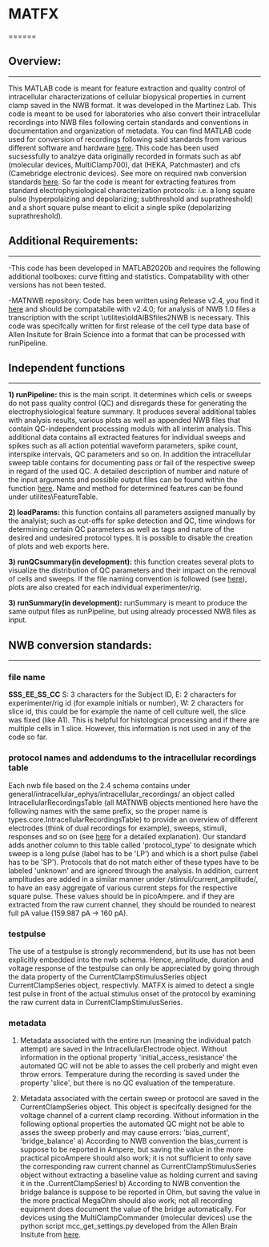# MATFX
======

## Overview:
-------

This MATLAB code is meant for feature extraction and quality control of intracellular characterizations of cellular biopysical properties in current clamp 
saved in the NWB format. It was developed in the Martinez Lab. 
This code is meant to be used for laboratories who also convert their intracellular recordings into NWB files following certain standards 
and conventions in documentation and organization of metadata. You can find MATLAB code used for conversion 
of recordings following said standards from various different software and hardware [here](https://github.com/neuronex-wm/irg2_conversion). This code 
has been used sucsessfully to analzye data originally recorded in formats such as abf (molecular devices, MultiClamp700), dat (HEKA, Patchmaster) and 
cfs (Camebridge electronic devices). See more on required nwb conversion standards [here](#NWB-conversion-standards). So far the code is meant for 
extracting features from standard electrophysiological characterization protocols: i.e. a long square pulse (hyperpolaizing and depolarizing; 
subthreshold and suprathreshold) and a short square pulse meant to elicit a single spike (depolarizing suprathreshold).

## Additional Requirements:
-------
-This code has been developed in MATLAB2020b and requires the following additional toolboxes: curve fitting and statistics. Compatability with other versions has not been tested.

-MATNWB repository: Code has been written using Release v2.4, you find it [here](https://github.com/NeurodataWithoutBorders/matnwb) and should be compatabile with  v2.4.0; 
for analysis of NWB 1.0 files a transcription with the script \utilites\oldAIBSfiles2NWB is necessary. This code was specifcally written for first release of the cell type 
data base of Allen Insitute for Brain Science into a format that can be processed with runPipeline.

## Independent functions
-------
**1) runPipeline:**  this is the main script. It determines which cells or sweeps do not pass quality control (QC) and disregards these for generating the electrophysiological feature summary. 
It produces several additional tables with analysis results, various plots as well as appended NWB files that contain QC-independent processing moduls with all interim analysis. 
This additional data contains all extracted features for individual sweeps and spikes such as all action potential waveform parameters, spike count, interspike intervals, QC parameters and so on.
In addition the intracellular sweep table contains for documenting pass or fail of the respective sweep in regard of the used QC. A detailed description of number and nature of the input arguments 
and possible output files can be found within the function [here](https://github.com/mfeyerab/MATFX/blob/dev/runPipeline.m). 
Name and method for determined features can be found under utilites\FeatureTable.   

**2) loadParams:** this function contains all parameters assigned manually by the analyist; such as cut-offs for spike detection and QC, time windows for determining certain QC parameters 
 as well as tags and nature of the desired and undesired protocol types. It is possible to disable the creation of plots and web exports here.

**3) runQCsummary(in development):** this function creates several plots to visualize the distribution of QC parameters and their impact on the removal of cells and sweeps. 
If the file naming convention is followed (see [here](#NWB-conversion-standards)), plots are also created for each individual experimenter/rig.

**3) runSummary(in development):** 
runSummary is meant to produce the same output files as runPipeline, but using already processed NWB files as input.

## NWB conversion standards:
-------
### file name
**SSS_EE_SS_CC** S: 3 characters for the Subject ID, E: 2 characters for experimenter/rig id (for example initials or number), W: 2 characters for slice id, this could be for example the name of cell culture well,
the slice was fixed (like A1). This is helpful for histological processing and if there are multiple cells in 1 slice. However, this information is not used in any of the code so far.

### protocol names and addendums to the intracellular recordings table
Each nwb file based on the 2.4 schema contains under general/intracellular_ephys/intracellular_recordings/ an object called IntracellularRecordingsTable 
(all MATNWB objects mentioned here have the following names with the same prefix, so the proper name is types.core.IntracellularRecordingsTable) to provide an overview of different
electrodes (think of dual recordings for example), sweeps, stimuli, responses and so on (see [here](https://neurodatawithoutborders.github.io/matnwb/tutorials/html/icephys.html) for a detailed explanation). 
Our standard adds another column to this table called 'protocol_type' to designate which sweep is a long pulse (label has to be 'LP') and which is a short pulse (label has to be 'SP'). Protocols that do not
match either of these types have to be labeled 'unknown' and are ignored through the analysis. 
In addition, current amplitudes are added in a similar manner under /stimuli/current_amplitude/, to have an easy aggregate of various current steps for the respective square pulse. These values should be in picoAmpere.
and if they are extracted from the raw current channel, they should be rounded to nearest full pA value (159.987 pA -> 160 pA).  

### testpulse
The use of a testpulse is strongly recommendend, but its use has not been explicitly embedded into the nwb schema. Hence, amplitude, duration and voltage response of the testpulse can only be appreciated
by going through the data property of the CurrentClampStimulusSeries object CurrentClampSeries object, respectivly. MATFX is aimed to detect a single test pulse in front of the actual stimulus onset of the protocol 
by examining the raw current data in CurrentClampStimulusSeries.
  
### metadata
1) Metadata associated with the entire run (meaning the individual patch attempt) are saved in the IntracellularElectrode object. 
Without information in the optional property 'initial_access_resistance' the automated QC will not be able to asses the cell proberly and might even throw errors. 
Temperature during the recording is saved under the property 'slice', but there is no QC evaluation of the temperature.
 
2) Metadata associated with the certain sweep or protocol are saved in the CurrentClampSeries object. This object is specifcally designed for
the voltage channel of a current clamp recording. Without information in the following optional properties the automated QC might not be able to asses the sweep 
proberly and may cause errors:  'bias_current', 'bridge_balance'
 a) According to NWB convention the bias_current is suppose to be reported in Ampere, but saving the value in the more practical picoAmpere should also work; 
    it is not sufficient to only save the corresponding raw current channel as CurrentClampStimulusSeries object without extracting a baseline value 
	as holding current and saving it in the .CurrentClampSeries!
 b) According to NWB convention the bridge balance is suppose to be reported in Ohm, but saving the value in the more practical MegaOhm should also work; not all 
    recording equipment does document the value of the bridge automatically. For devices using the MultiClampCommander (molecular devices) use the 
	python script mcc_get_settings.py developed from the Allen Brain Insitute from [here](https://github.com/AllenInstitute/ipfx/tree/master/ipfx/bin).	

    